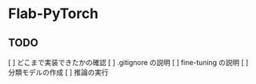 # Flab-PyTorch

## TODO

[ ] どこまで実装できたかの確認
[ ] .gitignore の説明
[ ] fine-tuning の説明
[ ] 分類モデルの作成
[ ] 推論の実行
